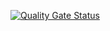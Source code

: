 [![Quality Gate Status](https://sonarcloud.io/api/project_badges/measure?project=rijmjada_SonarCloud&metric=alert_status)](https://sonarcloud.io/summary/new_code?id=rijmjada_SonarCloud)
